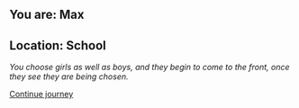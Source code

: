 
## You are: Max
## Location: School

*You choose girls as well as boys, and they begin to come to the front, once they see they are
being chosen.*

[Continue journey](/node/running)